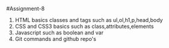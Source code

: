 #Assignment-8

<ol>
	<li> HTML basics classes and tags such as ul,ol,h1,p,head,body </li>
	<li> CSS and CSS3 basics such as class,attributes,elements </li>
	<li> Javascript such as boolean and var </li>
	<li> Git commands and github repo's </li>
</ol>

